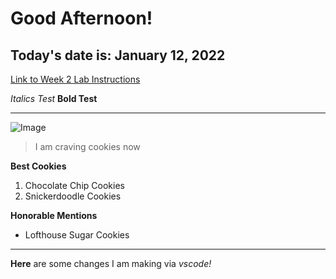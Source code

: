 # Good Afternoon! 

## Today's date is: January 12, 2022 

[Link to Week 2 Lab Instructions](https://ucsd-cse15l-w22.github.io/week/week2/)

*Italics Test* 
**Bold Test** 

---

![Image](https://img.buzzfeed.com/thumbnailer-prod-us-east-1/video-api/assets/62298.jpg?output-format=auto&output-quality=auto&resize=200:*)
> I am craving cookies now 

**Best Cookies** 
1. Chocolate Chip Cookies
2. Snickerdoodle Cookies 

**Honorable Mentions**
* Lofthouse Sugar Cookies 

--- 
**Here** are some changes I am making via *vscode!*
